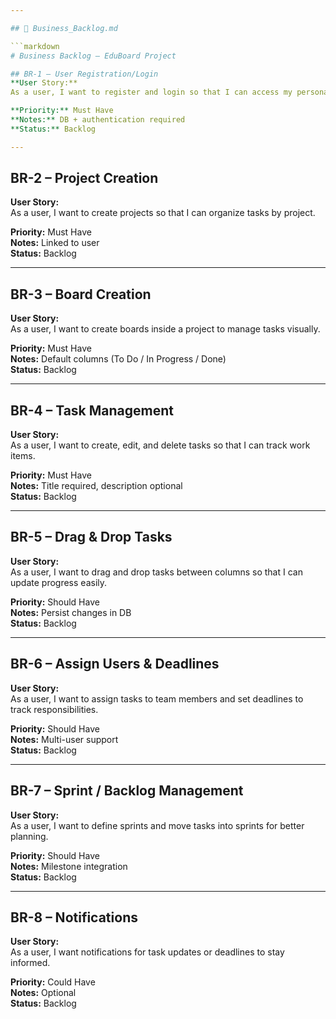 ```yaml
---

## 📄 Business_Backlog.md

```markdown
# Business Backlog – EduBoard Project

## BR-1 – User Registration/Login
**User Story:**  
As a user, I want to register and login so that I can access my personal workspace.

**Priority:** Must Have  
**Notes:** DB + authentication required  
**Status:** Backlog

---
```


## BR-2 – Project Creation
**User Story:**  
As a user, I want to create projects so that I can organize tasks by project.

**Priority:** Must Have  
**Notes:** Linked to user  
**Status:** Backlog

---

## BR-3 – Board Creation
**User Story:**  
As a user, I want to create boards inside a project to manage tasks visually.

**Priority:** Must Have  
**Notes:** Default columns (To Do / In Progress / Done)  
**Status:** Backlog

---

## BR-4 – Task Management
**User Story:**  
As a user, I want to create, edit, and delete tasks so that I can track work items.

**Priority:** Must Have  
**Notes:** Title required, description optional  
**Status:** Backlog

---

## BR-5 – Drag & Drop Tasks
**User Story:**  
As a user, I want to drag and drop tasks between columns so that I can update progress easily.

**Priority:** Should Have  
**Notes:** Persist changes in DB  
**Status:** Backlog

---

## BR-6 – Assign Users & Deadlines
**User Story:**  
As a user, I want to assign tasks to team members and set deadlines to track responsibilities.

**Priority:** Should Have  
**Notes:** Multi-user support  
**Status:** Backlog

---

## BR-7 – Sprint / Backlog Management
**User Story:**  
As a user, I want to define sprints and move tasks into sprints for better planning.

**Priority:** Should Have  
**Notes:** Milestone integration  
**Status:** Backlog

---

## BR-8 – Notifications
**User Story:**  
As a user, I want notifications for task updates or deadlines to stay informed.

**Priority:** Could Have  
**Notes:** Optional  
**Status:** Backlog
